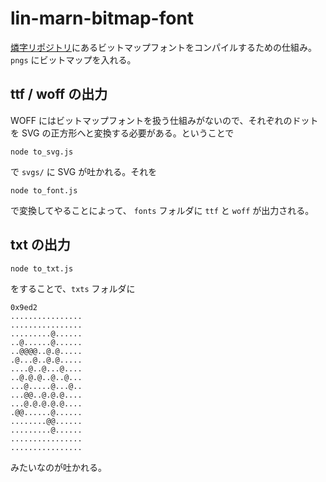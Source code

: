 # lin-marn-bitmap-font

[燐字リポジトリ](https://github.com/jurliyuuri/lin-marn)にあるビットマップフォントをコンパイルするための仕組み。`pngs` にビットマップを入れる。

## ttf / woff の出力
WOFF にはビットマップフォントを扱う仕組みがないので、それぞれのドットを SVG の正方形へと変換する必要がある。ということで

```
node to_svg.js
```

で `svgs/` に SVG が吐かれる。それを

```
node to_font.js
```

で変換してやることによって、 `fonts` フォルダに `ttf` と `woff` が出力される。

## txt の出力

```
node to_txt.js
```

をすることで、`txts` フォルダに

```
0x9ed2
................
................
.........@......
..@......@......
..@@@@..@.@.....
.@...@..@.@.....
....@..@...@....
..@.@.@..@..@...
...@.....@...@..
...@@..@.@.@....
...@.@.@.@.@....
.@@......@......
........@@......
.........@......
................
................
```

みたいなのが吐かれる。